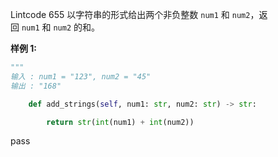 Lintcode 655
以字符串的形式给出两个非负整数 `num1` 和 `num2`，返回 `num1` 和 `num2` 的和。

**样例 1:**

```python
"""
输入 : num1 = "123", num2 = "45"
输出 : "168"
```


```python
    def add_strings(self, num1: str, num2: str) -> str:

        return str(int(num1) + int(num2))
```
pass